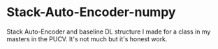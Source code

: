 # Stack-Auto-Encoder-numpy
Stack Auto-Encoder and baseline DL structure I made for a class in my masters in the PUCV. It's not much but it's honest work.
